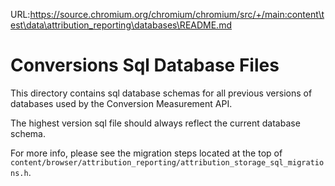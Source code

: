URL:https://source.chromium.org/chromium/chromium/src/+/main:content\test\data\attribution_reporting\databases\README.md
# Conversions Sql Database Files

This directory contains sql database schemas for all previous versions of
databases used by the Conversion Measurement API.

The highest version sql file should always reflect the current database
schema.

For more info, please see the migration steps located at the top of
`content/browser/attribution_reporting/attribution_storage_sql_migrations.h`.
